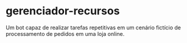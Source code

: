 # gerenciador-recursos
Um bot capaz de realizar tarefas repetitivas em um cenário fictício de processamento de pedidos em uma loja online.
